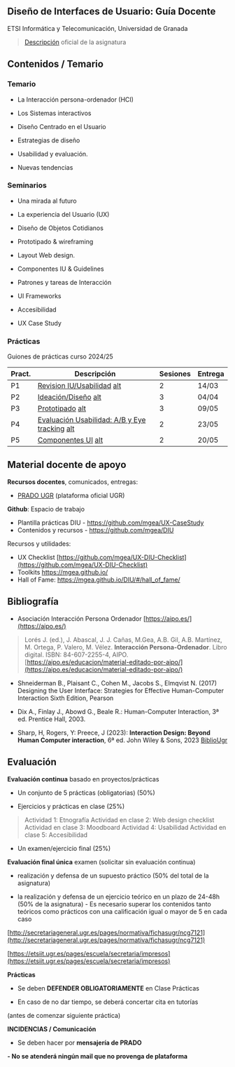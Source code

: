 
## Diseño de Interfaces de Usuario: Guía Docente 
ETSI Informática y Telecomunicación, Universidad de Granada


> [Descripción](https://www.ugr.es/estudiantes/grados/grado-ingenieria-informatica/diseno-interfaces-usuario-ing-software) oficial de la asignatura

## Contenidos / Temario

### Temario

- La Interacción persona-ordenador (HCI)
    
- Los Sistemas interactivos
    
- Diseño Centrado en el Usuario
    
- Estrategias de diseño
    
- Usabilidad y evaluación.
    
- Nuevas tendencias
    

### Seminarios

- Una mirada al futuro
    
- La experiencia del Usuario (UX)
    
- Diseño de Objetos Cotidianos
    
- Prototipado & wireframing
    
- Layout Web design.
    
- Componentes IU & Guidelines
    
- Patrones y tareas de Interacción
    
- UI Frameworks
    
- Accesibilidad
    
- UX Case Study
    

### Prácticas
Guiones de prácticas curso 2024/25

| Pract. | Descripción                                                                                                                           | Sesiones | Entrega |
| ------ | ------------------------------------------------------------------------------------------------------------------------------------- | -------- | ------- |
| P1     | [Revision IU/Usabilidad](Practica1.md)  [alt](https://mgea.github.io/UX_CaseStudy/#/GuionesPracticas/Practica1.md)                    | 2        | 14/03   |
| P2     | [Ideación/Diseño](Practica2.md) [alt](https://mgea.github.io/UX_CaseStudy/#/GuionesPracticas/Practica2.md)                            | 3        | 04/04   |
| P3     | [Prototipado](Practica3.md)   [alt](https://mgea.github.io/UX_CaseStudy/#/GuionesPracticas/Practica3.md)                              | 3        | 09/05   |
| P4     | [Evaluación Usabilidad: A/B y Eye tracking](Practica4.md)  [alt](https://mgea.github.io/UX_CaseStudy/#/GuionesPracticas/Practica4.md) | 2        | 23/05   |
| P5     | [Componentes UI](Practica5.md)   [alt](https://mgea.github.io/UX_CaseStudy/#/GuionesPracticas/Practica5.md)                           | 2        | 20/05   |


## Material docente de apoyo


**Recursos docentes**, comunicados, entregas:

* [PRADO UGR](https://pradogrado2425.ugr.es/) (plataforma oficial UGR)

**Github**: Espacio de trabajo 

* Plantilla prácticas DIU - https://github.com/mgea/UX-CaseStudy
* Contenidos y recursos - https://github.com/mgea/DIU

Recursos y utilidades:
* UX Checklist [https://github.com/mgea/UX-DIU-Checklist](https://github.com/mgea/UX-DIU-Checklist)
* Toolkits https://mgea.github.io/ 
* Hall of Fame:  https://mgea.github.io/DIU/#/hall_of_fame/ 



## Bibliografía

* Asociación Interacción Persona Ordenador [https://aipo.es/](https://aipo.es/) 
> Lorés J. (ed.), J. Abascal, J. J. Cañas, M.Gea, A.B. Gil, A.B. Martínez, M. Ortega, P. Valero, M. Vélez. **Interacción Persona-Ordenador**. Libro digital. ISBN: 84-607-2255-4, AIPO. [https://aipo.es/educacion/material-editado-por-aipo/](https://aipo.es/educacion/material-editado-por-aipo/)

- Shneiderman B., Plaisant C., Cohen M., Jacobs S., Elmqvist N. (2017) Designing the User Interface: Strategies for Effective Human-Computer Interaction Sixth Edition, Pearson

- Dix A., Finlay J., Abowd G., Beale R.: Human-Computer Interaction, 3ª ed. Prentice Hall, 2003.

* Sharp, H, Rogers, Y: Preece, J (2023): **Interaction Design: Beyond Human Computer interaction**, 6ª ed. John Wiley & Sons, 2023
	[BiblioUgr](https://granatensis.ugr.es/discovery/fulldisplay?docid=alma991014770804404990&context=L&vid=34CBUA_UGR:VU1&lang=es&search_scope=MyInstitution&adaptor=Local%20Search%20Engine&isFrbr=true&tab=Granada&query=any,contains,Sharp%20Rogers%20Preece&sortby=date_d&facet=frbrgroupid,include,374345906394404&offset=0)


## Evaluación

**Evaluación continua** basado en proyectos/prácticas

- Un conjunto de 5 prácticas (obligatorias) (50%)

- Ejercicios y prácticas en clase (25%)

>Actividad 1: Etnografía
> Actividad en clase 2: Web design checklist
> Actividad en clase 3: Moodboard
> Actividad 4: Usabilidad
> Actividad en clase 5: Accesibilidad

- Un examen/ejercicio final (25%)


**Evaluación final única** examen (solicitar sin evaluación continua)

- realización y defensa de un supuesto práctico (50% del total de la asignatura)

- la realización y defensa de un ejercicio teórico en un plazo de 24-48h (50% de la asignatura) - Es necesario superar los contenidos tanto teóricos como prácticos con una calificación igual o mayor de 5 en cada caso

[http://secretariageneral.ugr.es/pages/normativa/fichasugr/ncg7121](http://secretariageneral.ugr.es/pages/normativa/fichasugr/ncg7121)

[https://etsiit.ugr.es/pages/escuela/secretaria/impresos](https://etsiit.ugr.es/pages/escuela/secretaria/impresos)

**Prácticas**

- Se deben **DEFENDER OBLIGATORIAMENTE** en Clase Prácticas

- En caso de no dar tiempo, se deberá concertar cita en tutorías

(antes de comenzar siguiente práctica)

**INCIDENCIAS / Comunicación**

- Se deben hacer por **mensajería de PRADO**

**- No se atenderá ningún mail que no provenga de plataforma**
